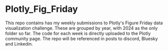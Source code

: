 # Plotly_Fig_Friday
This repo contains has my weekly submissions to Plotly's Figure Friday data visualization challenge. 
These are grouped by year, with 2024 as the only folder so far. The code for each week is directly
uploaded to the Plotly community page. The repo will be referenced in posts to discord, Bluesky and Linkedin. 
